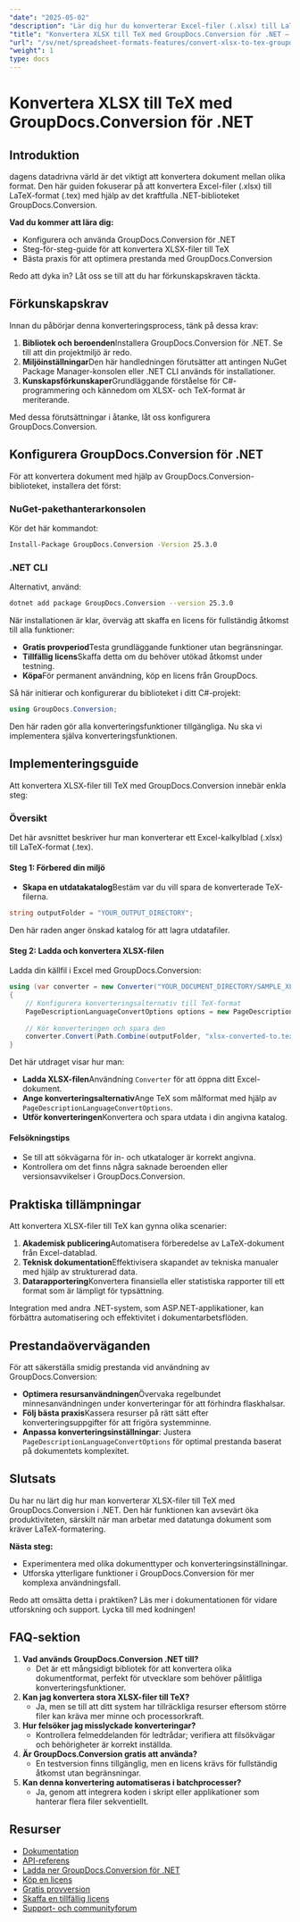 ```yaml
---
"date": "2025-05-02"
"description": "Lär dig hur du konverterar Excel-filer (.xlsx) till LaTeX-format (.tex) med GroupDocs.Conversion för .NET med den här omfattande guiden."
"title": "Konvertera XLSX till TeX med GroupDocs.Conversion för .NET – en komplett guide"
"url": "/sv/net/spreadsheet-formats-features/convert-xlsx-to-tex-groupdocs-conversion-net/"
"weight": 1
type: docs
---
```

# Konvertera XLSX till TeX med GroupDocs.Conversion för .NET

## Introduktion
dagens datadrivna värld är det viktigt att konvertera dokument mellan olika format. Den här guiden fokuserar på att konvertera Excel-filer (.xlsx) till LaTeX-format (.tex) med hjälp av det kraftfulla .NET-biblioteket GroupDocs.Conversion.

**Vad du kommer att lära dig:**
- Konfigurera och använda GroupDocs.Conversion för .NET
- Steg-för-steg-guide för att konvertera XLSX-filer till TeX
- Bästa praxis för att optimera prestanda med GroupDocs.Conversion

Redo att dyka in? Låt oss se till att du har förkunskapskraven täckta.

## Förkunskapskrav
Innan du påbörjar denna konverteringsprocess, tänk på dessa krav:
1. **Bibliotek och beroenden**Installera GroupDocs.Conversion för .NET. Se till att din projektmiljö är redo.
2. **Miljöinställningar**Den här handledningen förutsätter att antingen NuGet Package Manager-konsolen eller .NET CLI används för installationer.
3. **Kunskapsförkunskaper**Grundläggande förståelse för C#-programmering och kännedom om XLSX- och TeX-format är meriterande.

Med dessa förutsättningar i åtanke, låt oss konfigurera GroupDocs.Conversion.

## Konfigurera GroupDocs.Conversion för .NET
För att konvertera dokument med hjälp av GroupDocs.Conversion-biblioteket, installera det först:

### NuGet-pakethanterarkonsolen
Kör det här kommandot:
```bash
Install-Package GroupDocs.Conversion -Version 25.3.0
```

### .NET CLI
Alternativt, använd:
```bash
dotnet add package GroupDocs.Conversion --version 25.3.0
```

När installationen är klar, överväg att skaffa en licens för fullständig åtkomst till alla funktioner:
- **Gratis provperiod**Testa grundläggande funktioner utan begränsningar.
- **Tillfällig licens**Skaffa detta om du behöver utökad åtkomst under testning.
- **Köpa**För permanent användning, köp en licens från GroupDocs.

Så här initierar och konfigurerar du biblioteket i ditt C#-projekt:
```csharp
using GroupDocs.Conversion;
```

Den här raden gör alla konverteringsfunktioner tillgängliga. Nu ska vi implementera själva konverteringsfunktionen.

## Implementeringsguide
Att konvertera XLSX-filer till TeX med GroupDocs.Conversion innebär enkla steg:

### Översikt
Det här avsnittet beskriver hur man konverterar ett Excel-kalkylblad (.xlsx) till LaTeX-format (.tex).

#### Steg 1: Förbered din miljö
- **Skapa en utdatakatalog**Bestäm var du vill spara de konverterade TeX-filerna.

```csharp
string outputFolder = "YOUR_OUTPUT_DIRECTORY";
```

Den här raden anger önskad katalog för att lagra utdatafiler.

#### Steg 2: Ladda och konvertera XLSX-filen
Ladda din källfil i Excel med GroupDocs.Conversion:

```csharp
using (var converter = new Converter("YOUR_DOCUMENT_DIRECTORY/SAMPLE_XLSX"))
{
    // Konfigurera konverteringsalternativ till TeX-format
    PageDescriptionLanguageConvertOptions options = new PageDescriptionLanguageConvertOptions { Format = FileTypes.PageDescriptionLanguageFileType.Tex };
    
    // Kör konverteringen och spara den
    converter.Convert(Path.Combine(outputFolder, "xlsx-converted-to.tex"), options);
}
```

Det här utdraget visar hur man:
- **Ladda XLSX-filen**Användning `Converter` för att öppna ditt Excel-dokument.
- **Ange konverteringsalternativ**Ange TeX som målformat med hjälp av `PageDescriptionLanguageConvertOptions`.
- **Utför konverteringen**Konvertera och spara utdata i din angivna katalog.

#### Felsökningstips
- Se till att sökvägarna för in- och utkataloger är korrekt angivna.
- Kontrollera om det finns några saknade beroenden eller versionsavvikelser i GroupDocs.Conversion.

## Praktiska tillämpningar
Att konvertera XLSX-filer till TeX kan gynna olika scenarier:
1. **Akademisk publicering**Automatisera förberedelse av LaTeX-dokument från Excel-datablad.
2. **Teknisk dokumentation**Effektivisera skapandet av tekniska manualer med hjälp av strukturerad data.
3. **Datarapportering**Konvertera finansiella eller statistiska rapporter till ett format som är lämpligt för typsättning.

Integration med andra .NET-system, som ASP.NET-applikationer, kan förbättra automatisering och effektivitet i dokumentarbetsflöden.

## Prestandaöverväganden
För att säkerställa smidig prestanda vid användning av GroupDocs.Conversion:
- **Optimera resursanvändningen**Övervaka regelbundet minnesanvändningen under konverteringar för att förhindra flaskhalsar.
- **Följ bästa praxis**Kassera resurser på rätt sätt efter konverteringsuppgifter för att frigöra systemminne.
- **Anpassa konverteringsinställningar**: Justera `PageDescriptionLanguageConvertOptions` för optimal prestanda baserat på dokumentets komplexitet.

## Slutsats
Du har nu lärt dig hur man konverterar XLSX-filer till TeX med GroupDocs.Conversion i .NET. Den här funktionen kan avsevärt öka produktiviteten, särskilt när man arbetar med datatunga dokument som kräver LaTeX-formatering.

**Nästa steg:**
- Experimentera med olika dokumenttyper och konverteringsinställningar.
- Utforska ytterligare funktioner i GroupDocs.Conversion för mer komplexa användningsfall.

Redo att omsätta detta i praktiken? Läs mer i dokumentationen för vidare utforskning och support. Lycka till med kodningen!

## FAQ-sektion
1. **Vad används GroupDocs.Conversion .NET till?**
   - Det är ett mångsidigt bibliotek för att konvertera olika dokumentformat, perfekt för utvecklare som behöver pålitliga konverteringsfunktioner.
2. **Kan jag konvertera stora XLSX-filer till TeX?**
   - Ja, men se till att ditt system har tillräckliga resurser eftersom större filer kan kräva mer minne och processorkraft.
3. **Hur felsöker jag misslyckade konverteringar?**
   - Kontrollera felmeddelanden för ledtrådar; verifiera att filsökvägar och behörigheter är korrekt inställda.
4. **Är GroupDocs.Conversion gratis att använda?**
   - En testversion finns tillgänglig, men en licens krävs för fullständig åtkomst utan begränsningar.
5. **Kan denna konvertering automatiseras i batchprocesser?**
   - Ja, genom att integrera koden i skript eller applikationer som hanterar flera filer sekventiellt.

## Resurser
- [Dokumentation](https://docs.groupdocs.com/conversion/net/)
- [API-referens](https://reference.groupdocs.com/conversion/net/)
- [Ladda ner GroupDocs.Conversion för .NET](https://releases.groupdocs.com/conversion/net/)
- [Köp en licens](https://purchase.groupdocs.com/buy)
- [Gratis provversion](https://releases.groupdocs.com/conversion/net/)
- [Skaffa en tillfällig licens](https://purchase.groupdocs.com/temporary-license/)
- [Support- och communityforum](https://forum.groupdocs.com/c/conversion/10)